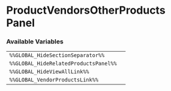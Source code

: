 # ProductVendorsOtherProducts Panel

### Available Variables
|||
|---|---|
| `%%GLOBAL_HideSectionSeparator%%` |
| `%%GLOBAL_HideRelatedProductsPanel%%` |
| `%%GLOBAL_HideViewAllLink%%` |
| `%%GLOBAL_VendorProductsLink%%` |
